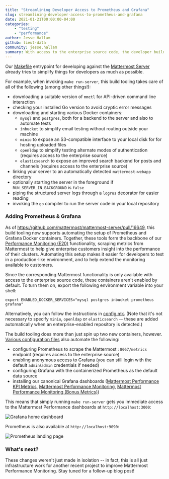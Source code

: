 ```yaml
---
title: "Streamlining Developer Access to Prometheus and Grafana"
slug: streamlining-developer-access-to-prometheus-and-grafana
date: 2021-01-21T00:00:00-04:00
categories:
    - "testing"
    - "performance"
author: Jesse Hallam
github: lieut-data
community: jesse.hallam
summary: With access to the enterprise source code, the developer build tooling now automates the setup of Prometheus and Grafana for performance monitoring. Even the canonical Grafana dashboards are setup without any manual configuration required!
---
```


Our [Makefile](https://github.com/mattermost/mattermost-server/blob/master/Makefile) entrypoint for developing against the [Mattermost Server](https://github.com/mattermost/mattermost-server) already tries to simplify things for developers as much as possible.

For example, when invoking `make run-server`, this build tooling takes care of all of the following (among other things!):
* downloading a suitable version of `mmctl` for API-driven command line interaction
* checking your installed Go version to avoid cryptic error messages
* downloading and starting various Docker containers:
    - `mysql` and `postgres`, both for a backend to the server and also to automate tests
    - `inbucket` to simplify email testing without routing outside your machine
    - `minio` to expose an S3-compatible interface to your local disk for for hosting uploaded files
    - `openldap` to simplify testing alternate modes of authentication (requires access to the enterprise source)
    - `elasticsearch` to expose an improved search backend for posts and channels (requires access to the enterprise source)
* linking your server to an automatically detected `mattermost-webapp` directory
* optionally starting the server in the foreground if `RUN_SERVER_IN_BACKGROUND` is `false`
* piping the structured server logs through a `logrus` decorator for easier reading
* invoking the `go` compiler to run the server code in your local repository

### Adding Prometheus & Grafana

As of https://github.com/mattermost/mattermost-server/pull/16649, this build tooling now supports automating the setup of Prometheus and Grafana Docker containers. Together, these tools form the backbone of our [Performance Monitoring (E20)](https://docs.mattermost.com/deployment/metrics.html) functionality, scraping metrics from Mattermost to help give enterprise customers insight into the performance of their clusters. Automating this setup makes it easier for developers to test in a production-like environment, and to help extend the monitoring available to customers.

Since the corresponding Mattermost functionality is only available with access to the enterprise source code, these containers aren't enabled by default. To turn them on, export the following environment variable into your shell:
```
export ENABLED_DOCKER_SERVICES="mysql postgres inbucket prometheus grafana"
```

Alternatively, you can follow the instructions in [config.mk](https://github.com/mattermost/mattermost-server/blob/master/config.mk). (Note that it's not necessary to specify `minio`, `openldap` or `elasticsearch` -- these are added automatically when an enterprise-enabled repository is detected.)

The build tooling does more than just spin up two new containers, however. [Various configuration files](https://github.com/mattermost/mattermost-server/tree/master/build/docker) also automate the following:
* configuring Prometheus to scrape the Mattermost `:8067/metrics` endpoint (requires access to the enterprise source)
* enabling anonymous access to Grafana (you can still login with the default `admin`/`admin` credentials if needed)
* configuring Grafana with the containerized Prometheus as the default data source
* installing our canonical Grafana dashboards ([Mattermost Performance KPI Metrics](https://grafana.com/grafana/dashboards/2539), [Mattermost Performance Monitoring](https://grafana.com/grafana/dashboards/2542), [Mattermost Performance Monitoring (Bonus Metrics)](https://grafana.com/grafana/dashboards/2545))

This means that simply running `make run-server` gets you immediate access to the Mattermost Performance dashboards at `http://localhost:3000`:

![Grafana home dashboard](/blog/2021-01-21-streamlining-developer-access-to-prometheus-and-grafana/grafana.png)

Prometheus is also available at `http://localhost:9090`:

![Prometheus landing page](/blog/2021-01-21-streamlining-developer-access-to-prometheus-and-grafana/prometheus.png)

### What's next?

These changes weren't just made in isolation -- in fact, this is all just infrastructure work for another recent project to improve Mattermost Performance Monitoring. Stay tuned for a follow-up blog post!
